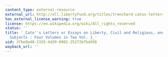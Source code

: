 ```yaml
---
content_type: external-resource
external_url: http://oll.libertyfund.org/titles/trenchard-catos-letters-vol-1-november-5-1720-to-june-17-1721-lf-ed
has_external_license_warning: true
license: https://en.wikipedia.org/wiki/All_rights_reserved
status: ''
title: '_Cato''s Letters or Essays on Liberty, Civil and Religious, and Other Important
  Subjects : Four Volumes in Two Vol. 1_'
uid: 3fbe8a48-2155-4d39-8902-25272b7bd456
wayback_url: ''
---
```

